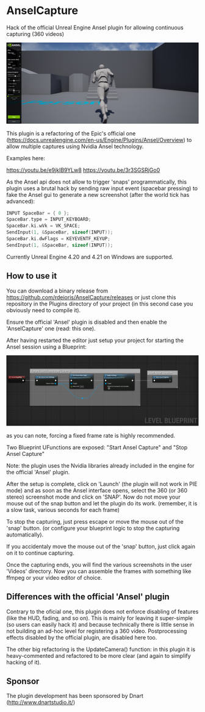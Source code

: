 # AnselCapture
Hack of the official Unreal Engine Ansel plugin for allowing continuous capturing (360 videos)

![Alt text](screenshots/CaptureAnsel.PNG?raw=true "AnselCapture Screenshot")

This plugin is a refactoring of the Epic's official one (https://docs.unrealengine.com/en-us/Engine/Plugins/Ansel/Overview) to allow multiple captures using Nvidia Ansel technology.

Examples here: 

https://youtu.be/e9jkIB9YLw8
https://youtu.be/3r3SGSRjGo0

As the Ansel api does not allow to trigger 'snaps' programmatically, this plugin uses a brutal hack by sending raw input event (spacebar pressing) to fake the Ansel gui to generate a new screenshot (after the world tick has advanced):

```c
INPUT SpaceBar = { 0 };
SpaceBar.type = INPUT_KEYBOARD;
SpaceBar.ki.wVk = VK_SPACE;
SendInput(1, &SpaceBar, sizeof(INPUT));
SpaceBar.ki.dwFlags = KEYEVENTF_KEYUP;
SendInput(1, &SpaceBar, sizeof(INPUT));
```

Currently Unreal Engine 4.20 and 4.21 on Windows are supported.

## How to use it

You can download a binary release from https://github.com/rdeioris/AnselCapture/releases or just clone this repository in the Plugins directory of your project (in this second case you obviously need to compile it).

Ensure the official 'Ansel' plugin is disabled and then enable the 'AnselCapture' one (read: this one).

After having restarted the editor just setup your project for starting the Ansel session using a Blueprint:

![Alt text](screenshots/CaptureAnselBlueprint.PNG?raw=true "AnselCapture Level Blueprint Screenshot")

as you can note, forcing a fixed frame rate is highly recommended.

Two Blueprint UFunctions are exposed: "Start Ansel Capture" and "Stop Ansel Capture"

Note: the plugin uses the Nvidia libraries already included in the engine for the official 'Ansel' plugin.

After the setup is complete, click on 'Launch' (the plugin will not work in PIE mode) and as soon as the Ansel interface opens, select the 360 (or 360 stereo) screenshot mode and click on 'SNAP'. Now do not move your mouse out of the snap button and let the plugin do its work. (remember, it is a slow task, various seconds for each frame)

To stop the capturing, just press escape or move the mouse out of the 'snap' button. (or configure your blueprint logic to stop the capturing automatically).

If you accidentaly move the mouse out of the 'snap' button, just click again on it to continue capturing.

Once the capturing ends, you will find the various screenshots in the user 'Videos' directory. Now you can assemble the frames with something like ffmpeg or your video editor of choice.

## Differences with the official 'Ansel' plugin

Contrary to the oficial one, this plugin does not enforce disabling of features (like the HUD, fading, and so on). This is mainly for leaving it super-simple (so users can easily hack it) and because technically there is little sense in not building an ad-hoc level for registering a 360 video. Postprocessing effects disabled by the official plugin, are disabled here too.

The other big refactoring is the UpdateCamera() function: in this plugin it is heavy-commented and refactored to be more clear (and again to simplify hacking of it).

## Sponsor

The plugin development has been sponsored by Dnart (http://www.dnartstudio.it/)

